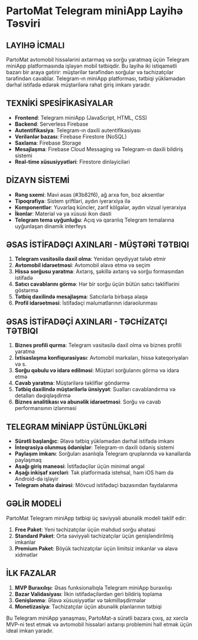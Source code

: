 # PartoMat Telegram miniApp Layihə Təsviri

## LAYIHƏ İCMALI
PartoMat avtomobil hissələrini axtarmaq və sorğu yaratmaq üçün Telegram miniApp platformasında işləyən mobil tətbiqdir. Bu layihə iki istiqamətli bazarı bir araya gətirir: müştərilər tərəfindən sorğular və təchizatçılar tərəfindən cavablar. Telegram-ın miniApp platforması, tətbiqi yükləmədən dərhal istifadə edərək müştərilərə rahat giriş imkanı yaradır.

## TEXNİKİ SPESİFİKASİYALAR
- **Frontend**: Telegram miniApp (JavaScript, HTML, CSS)
- **Backend**: Serverless Firebase
- **Autentifikasiya**: Telegram-ın daxili autentifikasiyası
- **Verilənlər bazası**: Firebase Firestore (NoSQL)
- **Saxlama**: Firebase Storage
- **Mesajlaşma**: Firebase Cloud Messaging və Telegram-ın daxili bildiriş sistemi
- **Real-time xüsusiyyətləri**: Firestore dinləyiciləri

## DİZAYN SİSTEMİ
- **Rəng sxemi**: Mavi əsas (#3b82f6), ağ arxa fon, boz aksentlər
- **Tipoqrafiya**: Sistem şriftləri, aydın iyerarxiya ilə
- **Komponentlər**: Yuvarlaq küncler, zərif kölgələr, aydın vizual iyerarxiya
- **İkonlar**: Material və ya xüsusi ikon dəsti
- **Telegram tema uyğunluğu**: Açıq və qaranlıq Telegram temalarına uyğunlaşan dinamik interfeys

## ƏSAS İSTİFADƏÇI AXINLARI - MÜŞTƏRİ TƏTBIQI
1. **Telegram vasitəsilə daxil olma**: Yenidən qeydiyyat tələb etmir
2. **Avtomobil idarəetməsi**: Avtomobil əlavə etmə və seçim
3. **Hissə sorğusu yaratma**: Axtarış, şəkillə axtarış və sorğu formasından istifadə
4. **Satıcı cavablarını görmə**: Hər bir sorğu üçün bütün satıcı təkliflərini göstərmə
5. **Tətbiq daxilində mesajlaşma**: Satıcılarla birbaşa əlaqə
6. **Profil idarəetməsi**: İstifadəçi məlumatlarının idarəolunması

## ƏSAS İSTİFADƏÇİ AXINLARI - TƏCHİZATÇI TƏTBIQI
1. **Biznes profili qurma**: Telegram vasitəsilə daxil olma və biznes profili yaratma
2. **İxtisaslaşma konfiqurasiyası**: Avtomobil markaları, hissə kateqoriyaları və s. 
3. **Sorğu qəbulu və idarə edilməsi**: Müştəri sorğularını görmə və idarə etmə
4. **Cavab yaratma**: Müştərilərə təkliflər göndərmə
5. **Tətbiq daxilində müştərilərlə ünsiyyət**: Sualları cavablandırma və detalları dəqiqləşdirmə
6. **Biznes analitikası və abunəlik idarəetməsi**: Sorğu və cavab performansının izlənməsi

## TELEGRAM MİNİAPP ÜSTÜNLÜKLƏRİ
- **Sürətli başlanğıc**: Əlavə tətbiq yükləmədən dərhal istifadə imkanı
- **İnteqrasiya olunmuş ödənişlər**: Telegram-ın daxili ödəniş sistemi
- **Paylaşım imkanı**: Sorğuları asanlıqla Telegram qruplarında və kanallarda paylaşmaq
- **Aşağı giriş maneəsi**: İstifadəçilər üçün minimal əngəl
- **Aşağı inkişaf xərcləri**: Tək platformada istehsal, həm iOS həm də Android-də işləyir
- **Telegram əhatə dairəsi**: Mövcud istifadəçi bazasından faydalanma

## GƏLİR MODELİ
PartoMat Telegram miniApp tətbiqi üç səviyyəli abunəlik modeli təklif edir:

1. **Free Paket**: Yeni təchizatçılar üçün məhdud sorğu əhatəsi
2. **Standard Paket**: Orta səviyyəli təchizatçılar üçün genişləndirilmiş imkanlar
3. **Premium Paket**: Böyük təchizatçılar üçün limitsiz imkanlar və əlavə xidmətlər

## İLK FAZALAR
1. **MVP Buraxılışı**: Əsas funksionallıqla Telegram miniApp buraxılışı
2. **Bazar Validasiyası**: İlkin istifadəçilərdən geri bildiriş toplama
3. **Genişlənmə**: Əlavə xüsusiyyətlər və təkmilləşdirmələr
4. **Monetizasiya**: Təchizatçılar üçün abunəlik planlarının tətbiqi

Bu Telegram miniApp yanaşması, PartoMat-a sürətli bazara çıxış, az xərclə MVP-ni test etmək və avtomobil hissələri axtarışı problemini həll etmək üçün ideal imkan yaradır. 